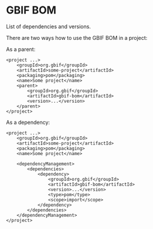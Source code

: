 # GBIF BOM

List of dependencies and versions.

There are two ways how to use the GBIF BOM in a project:

 As a parent:
```
<project ...>
    <groupId>org.gbif</groupId>
    <artifactId>some-project</artifactId>
    <packaging>pom</packaging>
    <name>Some project</name>
    <parent>
        <groupId>org.gbif</groupId>
        <artifactId>gbif-bom</artifactId>
        <version>...</version>
    </parent>
</project>
```

 As a dependency:
```
<project ...>
    <groupId>org.gbif</groupId>
    <artifactId>some-project</artifactId>
    <packaging>pom</packaging>
    <name>Some project</name>
     
    <dependencyManagement>
        <dependencies>
            <dependency>
                <groupId>org.gbif</groupId>
                <artifactId>gbif-bom</artifactId>
                <version>...</version>
                <type>pom</type>
                <scope>import</scope>
            </dependency>
        </dependencies>
    </dependencyManagement>
</project>
```